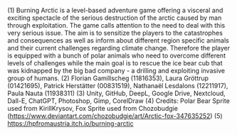 (1) Burning Arctic is a level-based adventure game offering a visceral and exciting spectacle of the serious destruction of the arctic caused by man through exploitation. The game calls attention to the need to deal with this very serious issue. The aim is to sensitize the players to the catastrophes and consequences as well as inform about different region specific animals and their current challenges regarding climate change. Therefore the player is equipped with a bunch of polar animals who need to overcome different levels of challenges while the main goal is to rescue the ice bear cub that was kidnapped by the big bad company - a drilling and exploiting invasive group of humans.
(2) Florian  Gamillscheg (11816353), Laura Gröttrup (01421695), Patrick Herstätter (00831519), Nathanaël Lesdalons (12211917), Paula Nauta (11938311)
(3) Unity, GitHub, DeepL, Google Drive, Nextcloud, Dall-E, ChatGPT, Photoshop, Gimp, CorelDraw
(4) Credits: Polar Bear Sprite used from KirillKrysov, Fox Sprite used from Chozobudgie (https://www.deviantart.com/chozobudgie/art/Arctic-fox-347635252)
(5) https://hpfromaustria.itch.io/burning-arctic
